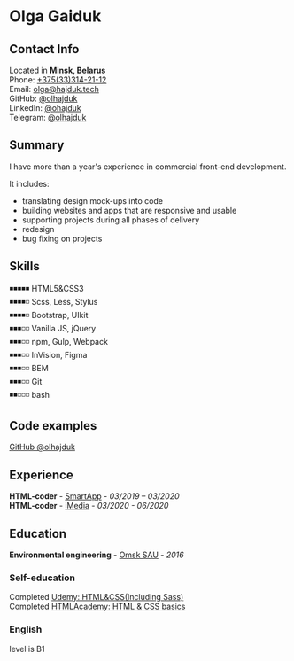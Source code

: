 # Olga Gaiduk

## Contact Info

Located in **Minsk, Belarus**  
Phone: [+375(33)314-21-12](tel:+375333142112)  
Email: <olga@hajduk.tech>  
GitHub: [@olhajduk](https://github.com/olhajduk)  
LinkedIn: [@ohajduk](https://www.linkedin.com/in/ohajduk/)  
Telegram: [@olhajduk](https://t.me/olhajduk)  

## Summary

I have more than a year's experience in commercial front-end development.

It includes:

- translating design mock-ups into code
- building websites and apps that are responsive and usable
- supporting projects during all phases of delivery
- redesign
- bug fixing on projects

## Skills

◾◾◾◾◾  HTML5&CSS3  
◾◾◾◾◽ Scss, Less, Stylus  
◾◾◾◾◽ Bootstrap, UIkit  
◾◾◾◽◽ Vanilla JS, jQuery  
◾◾◾◽◽ npm, Gulp, Webpack  
◾◾◾◽◽ InVision, Figma  
◾◾◾◽◽ BEM  
◾◾◾◽◽ Git  
◾◾◽◽◽ bash  

## Code examples

[GitHub @olhajduk](https://github.com/olhajduk?tab=repositories)

## Experience

**HTML-coder** - [SmartApp](https://smartapp.technology/) - *03/2019 – 03/2020*  
**HTML-coder** - [iMedia](https://www.imedia.by/) - *03/2020 - 06/2020*

## Education

**Environmental engineering** - [Omsk SAU](https://www.omgau.ru/en/) - *2016*

### Self-education

Completed [Udemy: HTML&CSS(Including Sass)](https://www.udemy.com/certificate/UC-REG9WR22/)  
Completed [HTMLAcademy: HTML & CSS basics](https://htmlacademy.ru/profile/gaiduk)

### English

level is B1

